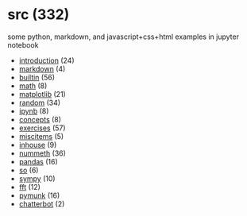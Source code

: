 # src (332)
some python, markdown, and javascript+css+html examples in jupyter notebook

+ [introduction](introduction/README.md) (24)
+ [markdown](markdown/README.md) (4)
+ [builtin](builtin/README.md) (56)
+ [math](math/README.md) (8)
+ [matplotlib](matplotlib/README.md) (21)
+ [random](random/README.md) (34)
+ [ipynb](ipynb/README.md) (8)
+ [concepts](concepts/README.md) (8)
+ [exercises](exercises/README.md) (57)
+ [miscitems](miscitems/README.md) (5)
+ [inhouse](inhouse/README.md) (9)
+ [nummeth](nummeth/README.md) (36)
+ [pandas](pandas/README.md) (16)
+ [so](so/README.md) (6)
+ [sympy](sympy/README.md) (10)
+ [fft](fft/README.md) (12)
+ [pymunk](pymunk/README.md) (16)
+ [chatterbot](chatterbot/README.md) (2)

